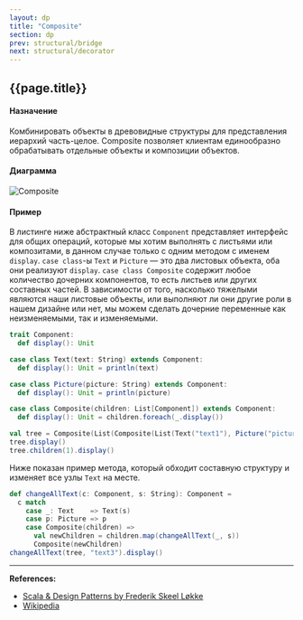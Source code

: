 ```yaml
---
layout: dp
title: "Composite"
section: dp
prev: structural/bridge
next: structural/decorator
---
```


## {{page.title}}

#### Назначение

Комбинировать объекты в древовидные структуры для представления иерархий часть-целое. 
Composite позволяет клиентам единообразно обрабатывать отдельные объекты и композиции объектов.

#### Диаграмма

![Composite](https://upload.wikimedia.org/wikipedia/commons/5/5a/Composite_UML_class_diagram_%28fixed%29.svg?uselang=ru)

#### Пример

В листинге ниже абстрактный класс `Component` представляет интерфейс для общих операций, 
которые мы хотим выполнять с листьями или композитами, в данном случае только с одним методом с именем `display`.
`case class`-ы `Text` и `Picture` — это два листовых объекта, оба они реализуют `display`.
`case class Composite` содержит любое количество дочерних компонентов, то есть листьев или других составных частей.
В зависимости от того, насколько тяжелыми являются наши листовые объекты, 
или выполняют ли они другие роли в нашем дизайне или нет, 
мы можем сделать дочерние переменные как неизменяемыми, так и изменяемыми.

```scala mdoc:silent
trait Component:
  def display(): Unit

case class Text(text: String) extends Component:
  def display(): Unit = println(text)

case class Picture(picture: String) extends Component:
  def display(): Unit = println(picture)

case class Composite(children: List[Component]) extends Component:
  def display(): Unit = children.foreach(_.display())
```

```scala mdoc
val tree = Composite(List(Composite(List(Text("text1"), Picture("picture1"))), Text("text2")))
tree.display()
tree.children(1).display()
```

Ниже показан пример метода, который обходит составную структуру и изменяет все узлы `Text` на месте.

```scala mdoc
def changeAllText(c: Component, s: String): Component =
  c match
    case _: Text    => Text(s)
    case p: Picture => p
    case Composite(children) =>
      val newChildren = children.map(changeAllText(_, s))
      Composite(newChildren)
changeAllText(tree, "text3").display()
```


---

**References:**
- [Scala & Design Patterns by Frederik Skeel Løkke](https://www.scala-lang.org/old/sites/default/files/FrederikThesis.pdf)
- [Wikipedia](https://ru.wikipedia.org/wiki/%D0%9A%D0%BE%D0%BC%D0%BF%D0%BE%D0%BD%D0%BE%D0%B2%D1%89%D0%B8%D0%BA_(%D1%88%D0%B0%D0%B1%D0%BB%D0%BE%D0%BD_%D0%BF%D1%80%D0%BE%D0%B5%D0%BA%D1%82%D0%B8%D1%80%D0%BE%D0%B2%D0%B0%D0%BD%D0%B8%D1%8F))
